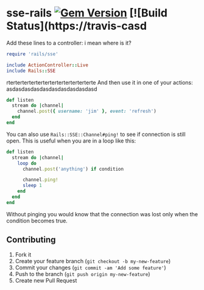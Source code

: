 # sse-rails [![Gem Version](https://badge.fury.io/rb/sse-rails.png)](http://badge.fury.io/rb/sse-rails) [![Build Status](https://travis-casd
Add these lines to a controller:
i mean where is it?
```ruby
require 'rails/sse'

include ActionController::Live
include Rails::SSE
```
rterterterterterterterterterterterterte
And then use it in one of your actions:
asdasdasdasdasdasdasdasdasdasd
```ruby
def listen
  stream do |channel|
    channel.post({ username: 'jim' }, event: 'refresh')
  end
end
```

You can also use `Rails::SSE::Channel#ping!` to see if connection is still open. This is useful when you are in a loop like this:

```ruby
def listen
  stream do |channel|
    loop do
      channel.post('anything') if condition

      channel.ping!
      sleep 1
    end
  end
end
```

Without pinging you would know that the connection was lost only when the condition becomes true.

## Contributing

1. Fork it
2. Create your feature branch (`git checkout -b my-new-feature`)
3. Commit your changes (`git commit -am 'Add some feature'`)
4. Push to the branch (`git push origin my-new-feature`)
5. Create new Pull Request
